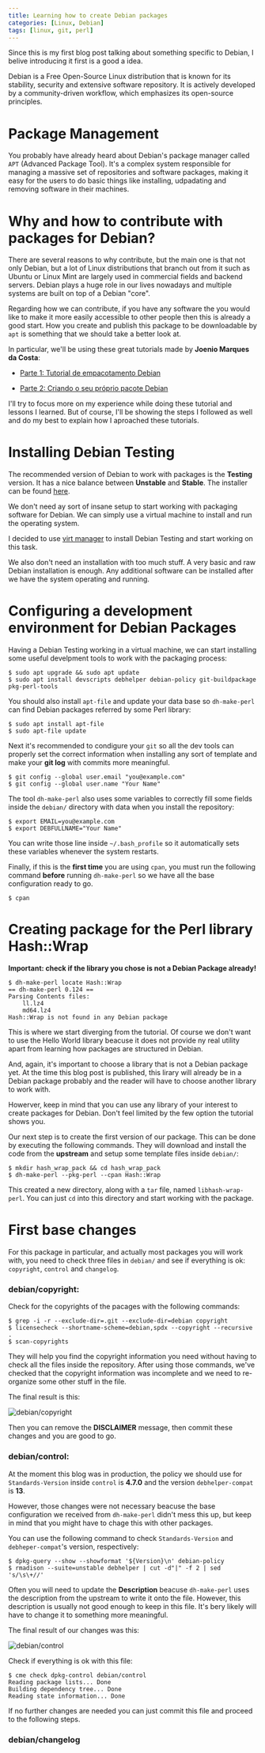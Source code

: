 ```yaml
---
title: Learning how to create Debian packages
categories: [Linux, Debian]
tags: [linux, git, perl]
---
```


Since this is my first blog post talking about something specific
to Debian, I belive introducing it first is a good a idea.

Debian is a Free Open-Source Linux distribution that is known
for its stability, security and extensive software repository.
It is actively developed by a community-driven workflow, which
emphasizes its open-source principles.

# Package Management

You probably have already heard about Debian's package manager called
`APT` (Advanced Package Tool). It's a complex system responsible for
managing a massive set of repositories and software packages, making
it easy for the users to do basic things like installing, udpadating
and removing software in their machines.

# Why and how to contribute with packages for Debian?

There are several reasons to why contribute, but the main one is that
not only Debian, but a lot of Linux distributions that branch out from it
such as Ubuntu or Linux Mint are largely used in commercial fields and
backend servers. Debian plays a huge role in our lives nowadays and
multiple systems are built on top of a Debian "core".

Regarding how we can contribute, if you have any software the you would
like to make it more easily accessible to other people then this is
already a good start. How you create and publish this package to be
downloadable by `apt` is something that we should take a better look at.

In particular, we'll be using these great tutorials made by **Joenio Marques da Costa**:

- [Parte 1: Tutorial de empacotamento Debian](https://joenio.me/tutorial-pacote-debian-parte1/)

- [Parte 2: Criando o seu próprio pacote Debian](https://joenio.me/tutorial-pacote-debian-parte2/)

I'll try to focus more on my experience while doing these tutorial and
lessons I learned. But of course, I'll be showing the steps I followed as well and
do my best to explain how I aproached these tutorials.

# Installing Debian Testing

The recommended version of Debian to work with packages is the **Testing** version. It has
a nice balance between **Unstable** and **Stable**. The installer can be found
[here](https://www.debian.org/devel/debian-installer/).

We don't need ay sort of insane setup to start working with packaging software for Debian.
We can simply use a virtual machine to install and run the operating system.

I decided to use [virt manager](https://virt-manager.org/) to install Debian Testing
and start working on this task.

We also don't need an installation with too much stuff. A very basic and raw Debian
installation is enough. Any additional software can be installed after we have
the system operating and running.

# Configuring a development environment for Debian Packages
Having a Debian Testing working in a virtual machine, we can start installing some
useful develpment tools to work with the packaging process:

```
$ sudo apt upgrade && sudo apt update
$ sudo apt install devscripts debhelper debian-policy git-buildpackage pkg-perl-tools
```

You should also install `apt-file` and update your data base so `dh-make-perl` can
find Debian packages referred by some Perl library:

```
$ sudo apt install apt-file
$ sudo apt-file update
```

Next it's recommended to condigure your `git` so all the dev tools can properly set
the correct information when installing any sort of template and make your
**git log** with commits more meaningful.

```
$ git config --global user.email "you@example.com"
$ git config --global user.name "Your Name"
```

The tool `dh-make-perl` also uses some variables to correctly fill some fields
inside the `debian/` directory with data when you install the repository:

```
$ export EMAIL=you@example.com
$ export DEBFULLNAME="Your Name"
```

You can write those line inside `~/.bash_profile` so it automatically sets these
variables whenever the system restarts.

Finally, if this is the **first time** you are using `cpan`, you must run the following
command **before** running `dh-make-perl` so we have all the base configuration ready
to go.

```
$ cpan
```

# Creating package for the Perl library Hash::Wrap

**Important: check if the library you chose is not a Debian Package already!**

```
$ dh-make-perl locate Hash::Wrap
== dh-make-perl 0.124 ==
Parsing Contents files:
	ll.lz4
	md64.lz4
Hash::Wrap is not found in any Debian package
```

This is where we start diverging from the tutorial. Of course we don't want to use
the Hello World library beacuse it does not provide ny real utility apart from
learning how packages are structured in Debian.

And, again, it's important to choose a library that is not a Debian package yet.
At the time this blog post is published, this lirary will already be in a Debian
package probably and the reader will have to choose another library to work with.

Howerver, keep in mind that you can use any library of your interest to create
packages for Debian. Don't feel limited by the few option the tutorial shows you.

Our next step is to create the first version of our package. This can be done by
executing the following commands. They will download and install the code from
the **upstream** and setup some template files inside `debian/`:

```
$ mkdir hash_wrap_pack && cd hash_wrap_pack
$ dh-make-perl --pkg-perl --cpan Hash::Wrap
```

This created a new directory, along with a `tar` file, named `libhash-wrap-perl`.
You can just `cd` into this directory and start working with the package.

# First base changes

For this package in particular, and actually most packages you will work with,
you need to check three files in `debian/` and see if everything is ok:
`copyright`, `control` and `changelog`. 

### debian/copyright:

Check for the copyrights of the pacages with the following commands:

```
$ grep -i -r --exclude-dir=.git --exclude-dir=debian copyright
$ licensecheck --shortname-scheme=debian,spdx --copyright --recursive .
$ scan-copyrights
```

They will help you find the copyright information you need without having to check
all the files inside the repository. After using those commands, we've checked that
the copyright information was incomplete and we need to re-organize some other
stuff in the file.

The final result is this:

![debian/copyright](/assets/img/debian_package_tutorial/debian_copyright.png)

Then you can remove the **DISCLAIMER** message, then commit these changes and
you are good to go.

### debian/control:

At the moment this blog was in production, the policy we should use for
`Standards-Version` inside `control` is **4.7.0** and the version
`debhelper-compat` is **13**.

However, those changes were not necessary beacuse the base configuration
we received from `dh-make-perl` didn't mess this up, but keep in mind that
you might have to chage this with other packages.

You can use the following command to check `Standards-Version` and
`debheper-compat`'s version, respectively:

```
$ dpkg-query --show --showformat '${Version}\n' debian-policy
$ rmadison --suite=unstable debhelper | cut -d"|" -f 2 | sed 's/\s\+//'
```

Often you will need to update the **Description** beacuse `dh-make-perl`
uses the description from the upstream to write it onto the file. However,
this description is usually not good enough to keep in this file. It's
bery likely will have to change it to something more meaningful.

The final result of our changes was this:

![debian/control](/assets/img/debian_package_tutorial/debian_control.png)

Check if everything is ok with this file:

```
$ cme check dpkg-control debian/control
Reading package lists... Done
Building dependency tree... Done
Reading state information... Done
```

If no further changes are needed you can just commit this file and proceed
to the following steps.

### debian/changelog